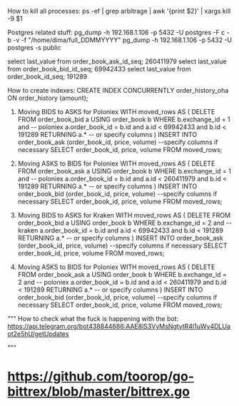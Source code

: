 How to kill all processes:
ps -ef | grep arbitrage | awk '{print $2}' | xargs kill -9 $1

Postgres related stuff:
pg_dump -h 192.168.1.106 -p 5432 -U postgres -F c -b -v -f "/home/dima/full_DDMMYYYY"
pg_dump -h 192.168.1.106 -p 5432 -U postgres -s public

select last_value from order_book_ask_id_seq;
260411979
select last_value from order_book_bid_id_seq;
69942433
select last_value from order_book_id_seq;
191289

How to create indexes:
CREATE INDEX CONCURRENTLY order_history_oha ON order_history (amount);

1. Moving BIDS to ASKS for Poloniex
WITH moved_rows AS (
    DELETE FROM order_book_bid a
    USING order_book b
    WHERE b.exchange_id = 1 and -- poloniex
	a.order_book_id = b.id and
	a.id < 69942433 and b.id < 191289
    RETURNING a.* -- or specify columns
)
INSERT INTO order_book_ask (order_book_id, price, volume) --specify columns if necessary
SELECT order_book_id, price, volume FROM moved_rows;

2. Moving ASKS to BIDS for Poloniex
WITH moved_rows AS (
    DELETE FROM order_book_ask a
    USING order_book b
    WHERE b.exchange_id = 1 and -- poloniex
	a.order_book_id = b.id and
	a.id < 260411979 and b.id < 191289
    RETURNING a.* -- or specify columns
)
INSERT INTO order_book_bid (order_book_id, price, volume) --specify columns if necessary
SELECT order_book_id, price, volume FROM moved_rows;

3. Moving BIDS to ASKS for Kraken
WITH moved_rows AS (
    DELETE FROM order_book_bid a
    USING order_book b
    WHERE b.exchange_id = 2 and -- kraken
	a.order_book_id = b.id and
	a.id < 69942433 and b.id < 191289
    RETURNING a.* -- or specify columns
)
INSERT INTO order_book_ask (order_book_id, price, volume) --specify columns if necessary
SELECT order_book_id, price, volume FROM moved_rows;

4. Moving ASKS to BIDS for Poloniex
WITH moved_rows AS (
    DELETE FROM order_book_ask a
    USING order_book b
    WHERE b.exchange_id = 2 and -- poloniex
	a.order_book_id = b.id and
	a.id < 260411979 and b.id < 191289
    RETURNING a.* -- or specify columns
)
INSERT INTO order_book_bid (order_book_id, price, volume) --specify columns if necessary
SELECT order_book_id, price, volume FROM moved_rows;



"""
How to check what the fuck is happening with the bot:
https://api.telegram.org/bot438844686:AAE8lS3VyMsNgtytR4I1uWy4DLUaot2e5hU/getUpdates

"""

# https://github.com/toorop/go-bittrex/blob/master/bittrex.go
